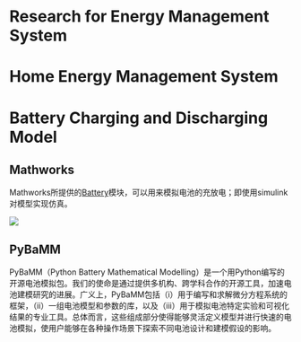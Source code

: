 # Research for Energy Management System

# Home Energy Management System

# Battery Charging and Discharging Model

## Mathworks
Mathworks所提供的[Battery](https://www.mathworks.com/help/sps/powersys/ref/battery.html)模块，可以用来模拟电池的充放电；即使用simulink对模型实现仿真。

![](https://www.mathworks.com/help/sps/powersys/ref/batteryh.gif)

## PyBaMM

PyBaMM（Python Battery Mathematical Modelling）是一个用Python编写的开源电池模拟包。我们的使命是通过提供多机构、跨学科合作的开源工具，加速电池建模研究的进展。广义上，PyBaMM包括（i）用于编写和求解微分方程系统的框架，（ii）一组电池模型和参数的库，以及（iii）用于模拟电池特定实验和可视化结果的专业工具。总体而言，这些组成部分使得能够灵活定义模型并进行快速的电池模拟，使用户能够在各种操作场景下探索不同电池设计和建模假设的影响。
<!--stackedit_data:
eyJoaXN0b3J5IjpbMTMxMjA4MDkwNSwtMTAwMjc0NjA4OSwtMz
ExMzg5NDI2LC0xNzg5ODA1NDE5LDExNDA3OTc4OTVdfQ==
-->